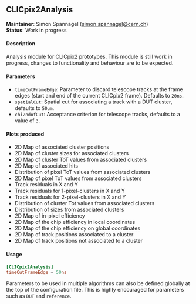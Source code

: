 ## CLICpix2Analysis
**Maintainer**: Simon Spannagel (<simon.spannagel@cern.ch>)  
**Status**: Work in progress

#### Description
Analysis module for CLICpix2 prototypes. This module is still work in progress, changes to functionality and behaviour are to be expected.

#### Parameters
* `timeCutFrameEdge`: Parameter to discard telescope tracks at the frame edges (start and end of the current CLICpix2 frame). Defaults to `20ns`.
* `spatialCut`: Spatial cut for associating a track with a DUT cluster, defaults to `50um`.
* `chi2ndofCut`: Acceptance criterion for telescope tracks, defaults to a value of `3`.

#### Plots produced
* 2D Map of associated cluster positions
* 2D Map of cluster sizes for associated clusters
* 2D Map of cluster ToT values from associated clusters
* 2D Map of associated hits
* Distribution of pixel ToT values from associated clusters
* 2D Map of pixel ToT values from associated clusters
* Track residuals in X and Y
* Track residuals for 1-pixel-clusters in X and Y
* Track residuals for 2-pixel-clusters in X and Y
* Distribution of cluster Tot values from associated clusters
* Distribution of sizes from associated clusters
* 2D Map of in-pixel efficiency
* 2D Map of the chip efficiency in local coordinates
* 2D Map of the chip efficiency on global coordinates
* 2D Map of track positions associated to a cluster
* 2D Map of track positions not associated to a cluster

#### Usage
```toml
[CLICpix2Analysis]
timeCutFrameEdge = 50ns
```

Parameters to be used in multiple algorithms can also be defined globally at the top of the configuration file. This is highly encouraged for parameters such as `DUT` and `reference`.
